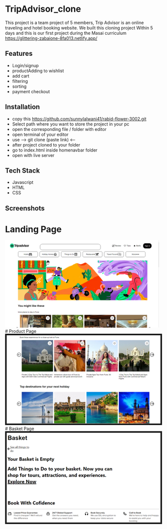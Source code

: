 
# TripAdvisor_clone

This project is a team project of 5 members, Trip Advisor is an online traveling and hotel booking website. We built this cloning project
Within 5 days and this is our first project during the Masai curriculum 
https://glittering-zabaione-8fa013.netlify.app/

## Features

- Login/signup
- productAdding to wishlist
- add cart
- filtering
- sorting
- payment checkout



## Installation

- copy this https://github.com/sunnylalwani41/rabid-flower-3002.git
- Select path where you want to store the project in your pc
- open the corresponding file / folder with editor
- open terminal of your editor
- use  --> git clone (paste link) <-- 
- after project cloned to your folder
- go to index.html inside homenavbar folder
- open with live server
    
## Tech Stack

* Javascript
* HTML
* CSS



## Screenshots
# Landing Page
<img src="WebsiteScreenShot/Trip Advisor_LandingPage.PNG">
# Product Page
<img src="WebsiteScreenShot/Trip Advisor_Menu.PNG" border="5px solid black">
# Basket Page
<img src="WebsiteScreenShot/Trip Advisor_Basket.PNG" border="5px solid black" margin-top="2px">
